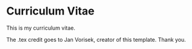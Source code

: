 # Curriculum Vitae

This is my curriculum vitae.

The .tex credit goes to Jan Vorisek, creator of this template.
Thank you.
